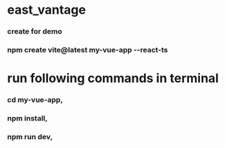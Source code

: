# east_vantage
### create for demo
### npm create vite@latest my-vue-app --react-ts

# run following commands in terminal
### cd my-vue-app,
### npm install,
 ### npm run dev,
